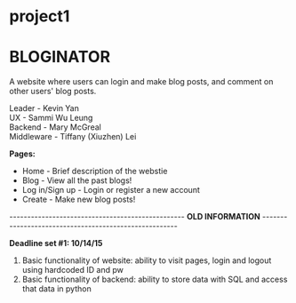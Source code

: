 # project1
  <h1>BLOGINATOR</h1>
  
A website where users can login and make blog posts, and comment on other users' blog posts.
  <p>
  Leader - Kevin Yan <br>
  UX - Sammi Wu Leung <br>
  Backend - Mary McGreal <br>
  Middleware - Tiffany (Xiuzhen) Lei <br>
  </p>
  
<b>Pages:</b>
  * Home - Brief description of the webstie
  * Blog - View all the past blogs!
  * Log in/Sign up - Login or register a new account
  * Create - Make new blog posts!

------------------------------------------------- <b>OLD INFORMATION</b> ------------------------------------------------------
  
<b>Deadline set #1: 10/14/15</b>
  1. Basic functionality of website: ability to visit pages, login and logout using hardcoded ID and pw
  2. Basic functionality of backend: ability to store data with SQL and access that data in python

  

  
